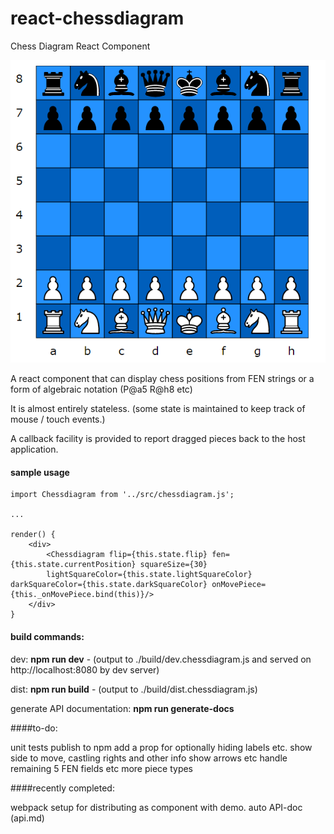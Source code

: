 # react-chessdiagram
Chess Diagram React Component

![screenshot](./screenshot.PNG)

A react component that can display chess positions from FEN strings or a form of algebraic notation (P@a5 R@h8 etc)

It is almost entirely stateless. (some state is maintained to keep track of mouse / touch events.)

A callback facility is provided to report dragged pieces back to the host application.

#### sample usage

    import Chessdiagram from '../src/chessdiagram.js';
	
	...

	render() {
		<div>
			<Chessdiagram flip={this.state.flip} fen={this.state.currentPosition} squareSize={30} 
			lightSquareColor={this.state.lightSquareColor} darkSquareColor={this.state.darkSquareColor} onMovePiece={this._onMovePiece.bind(this)}/>
		</div>
	}
	


#### build commands:

dev: **npm run dev** - (output to ./build/dev.chessdiagram.js and served on http://localhost:8080 by dev server)

dist: **npm run build** - (output to ./build/dist.chessdiagram.js)

generate API documentation: **npm run generate-docs**

####to-do: 


unit tests
publish to npm
add a prop for optionally hiding labels etc.
show side to move, castling rights and other info
show arrows etc
handle remaining 5 FEN fields etc
more piece types


####recently completed:

webpack setup for distributing as component with demo.
auto API-doc (api.md)





